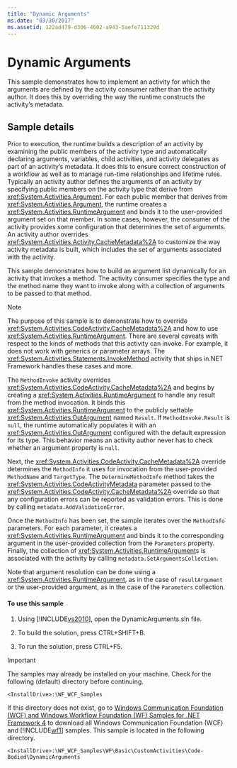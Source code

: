 ```yaml
---
title: "Dynamic Arguments"
ms.date: "03/30/2017"
ms.assetid: 122ad479-d306-4602-a943-5aefe711329d
---
```

# Dynamic Arguments
This sample demonstrates how to implement an activity for which the arguments are defined by the activity consumer rather than the activity author. It does this by overriding the way the runtime constructs the activity’s metadata.  
  
## Sample details  
 Prior to execution, the runtime builds a description of an activity by examining the public members of the activity type and automatically declaring arguments, variables, child activities, and activity delegates as part of an activity’s metadata. It does this to ensure correct construction of a workflow as well as to manage run-time relationships and lifetime rules. Typically an activity author defines the arguments of an activity by specifying public members on the activity type that derive from <xref:System.Activities.Argument>. For each public member that derives from <xref:System.Activities.Argument>, the runtime creates a <xref:System.Activities.RuntimeArgument> and binds it to the user-provided argument set on that member. In some cases, however, the consumer of the activity provides some configuration that determines the set of arguments. An activity author overrides <xref:System.Activities.Activity.CacheMetadata%2A> to customize the way activity metadata is built, which includes the set of arguments associated with the activity.  
  
 This sample demonstrates how to build an argument list dynamically for an activity that invokes a method. The activity consumer specifies the type and the method name they want to invoke along with a collection of arguments to be passed to that method.  
  
> [!NOTE]
>  The purpose of this sample is to demonstrate how to override <xref:System.Activities.CodeActivity.CacheMetadata%2A> and how to use <xref:System.Activities.RuntimeArgument>. There are several caveats with respect to the kinds of methods that this activity can invoke. For example, it does not work with generics or parameter arrays. The <xref:System.Activities.Statements.InvokeMethod> activity that ships in.NET Framework handles these cases and more.  
  
 The `MethodInvoke` activity overrides <xref:System.Activities.CodeActivity.CacheMetadata%2A> and begins by creating a <xref:System.Activities.RuntimeArgument> to handle any result from the method invocation. It binds this <xref:System.Activities.RuntimeArgument> to the publicly settable <xref:System.Activities.OutArgument> named `Result`. If `MethodInvoke.Result` is `null`, the runtime automatically populates it with an <xref:System.Activities.OutArgument> configured with the default expression for its type. This behavior means an activity author never has to check whether an argument property is `null`.  
  
 Next, the <xref:System.Activities.CodeActivity.CacheMetadata%2A> override determines the `MethodInfo` it uses for invocation from the user-provided `MethodName` and `TargetType`. The `DetermineMethodInfo` method takes the <xref:System.Activities.CodeActivityMetadata> parameter passed to the <xref:System.Activities.CodeActivity.CacheMetadata%2A> override so that any configuration errors can be reported as validation errors. This is done by calling `metadata.AddValidationError`.  
  
 Once the `MethodInfo` has been set, the sample iterates over the `MethodInfo` parameters. For each parameter, it creates a <xref:System.Activities.RuntimeArgument> and binds it to the corresponding argument in the user-provided collection from the `Parameters` property. Finally, the collection of <xref:System.Activities.RuntimeArgument>s is associated with the activity by calling `metadata.SetArgumentsCollection`.  
  
 Note that argument resolution can be done using a <xref:System.Activities.RuntimeArgument>, as in the case of `resultArgument` or the user-provided argument, as in the case of the `Parameters` collection.  
  
#### To use this sample  
  
1.  Using [!INCLUDE[vs2010](../../../../includes/vs2010-md.md)], open the DynamicArguments.sln file.  
  
2.  To build the solution, press CTRL+SHIFT+B.  
  
3.  To run the solution, press CTRL+F5.  
  
> [!IMPORTANT]
>  The samples may already be installed on your machine. Check for the following (default) directory before continuing.  
>   
>  `<InstallDrive>:\WF_WCF_Samples`  
>   
>  If this directory does not exist, go to [Windows Communication Foundation (WCF) and Windows Workflow Foundation (WF) Samples for .NET Framework 4](http://go.microsoft.com/fwlink/?LinkId=150780) to download all Windows Communication Foundation (WCF) and [!INCLUDE[wf1](../../../../includes/wf1-md.md)] samples. This sample is located in the following directory.  
>   
>  `<InstallDrive>:\WF_WCF_Samples\WF\Basic\CustomActivities\Code-Bodied\DynamicArguments`